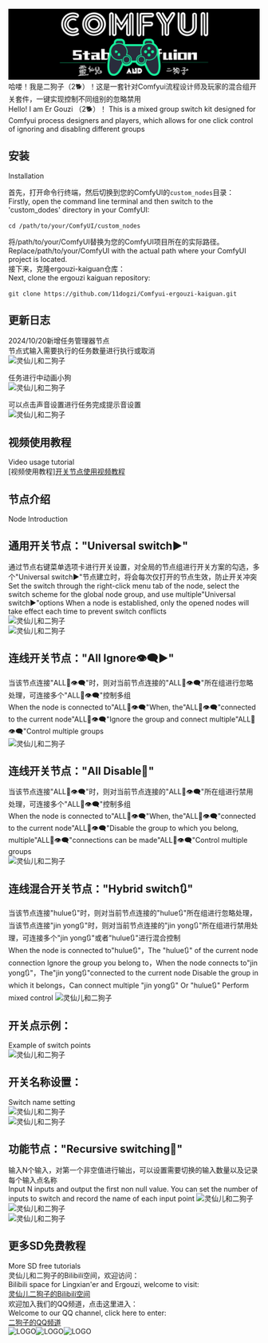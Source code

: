 ![灵仙儿和二狗子](docs/LOGO2.png "LOGO2")
哈喽！我是二狗子（2🐕）！这是一套针对Comfyui流程设计师及玩家的混合组开关套件，一键实现控制不同组别的忽略禁用   
Hello! I am Er Gouzi （2🐕）！ This is a mixed group switch kit designed for Comfyui process designers and players, which allows for one click control of ignoring and disabling different groups

## 安装
Installation

首先，打开命令行终端，然后切换到您的ComfyUI的`custom_nodes`目录：   
Firstly, open the command line terminal and then switch to the 'custom_dodes' directory in your ComfyUI:   

```cd /path/to/your/ComfyUI/custom_nodes```

将/path/to/your/ComfyUI替换为您的ComfyUI项目所在的实际路径。   
Replace/path/to/your/ComfyUI with the actual path where your ComfyUI project is located.   
接下来，克隆ergouzi-kaiguan仓库：   
Next, clone the ergouzi kaiguan repository:   

```git clone https://github.com/11dogzi/Comfyui-ergouzi-kaiguan.git```

## 更新日志
2024/10/20新增任务管理器节点     
节点式输入需要执行的任务数量进行执行或取消    
![灵仙儿和二狗子](docs/任务管理器.png "任务管理器")     

任务进行中动画小狗    
![灵仙儿和二狗子](docs/任务进行动画.png "任务进行动画")      

可以点击声音设置进行任务完成提示音设置    
![灵仙儿和二狗子](docs/声音设置.png "声音设置")      

## 视频使用教程    
Video usage tutorial    
[视频使用教程][开关节点使用视频教程](https://www.bilibili.com/video/BV1bT421677t/?vd_source=ab266c754171024c866a35bf8097094e)      

## 节点介绍
Node Introduction
## 通用开关节点："Universal switch▶️"    
通过节点右键菜单选项卡进行开关设置，对全局的节点组进行开关方案的勾选，多个"Universal switch▶️"节点建立时，将会每次仅打开的节点生效，防止开关冲突   
Set the switch through the right-click menu tab of the node, select the switch scheme for the global node group, and use multiple"Universal switch▶️"options When a node is established, only the opened nodes will take effect each time to prevent switch conflicts    
![灵仙儿和二狗子](docs/全局开关.png "全局开关")    
![灵仙儿和二狗子](docs/全局开关1.png "全局开关1")    

## 连线开关节点："All Ignore👁️‍🗨️▶️"    
当该节点连接"ALL🚫👁️‍🗨️"时，则对当前节点连接的"ALL🚫👁️‍🗨️"所在组进行忽略处理，可连接多个"ALL🚫👁️‍🗨️"控制多组    
When the node is connected to"ALL🚫👁️‍🗨️"When, the"ALL🚫👁️‍🗨️"connected to the current node"ALL🚫👁️‍🗨️"Ignore the group and connect multiple"ALL🚫👁️‍🗨️"Control multiple groups    
![灵仙儿和二狗子](docs/连线忽略.png "连线忽略")       

## 连线开关节点："All Disable🚫"    
当该节点连接"ALL🚫👁️‍🗨️"时，则对当前节点连接的"ALL🚫👁️‍🗨️"所在组进行禁用处理，可连接多个"ALL🚫👁️‍🗨️"控制多组    
When the node is connected to"ALL🚫👁️‍🗨️"When, the"ALL🚫👁️‍🗨️"connected to the current node"ALL🚫👁️‍🗨️"Disable the group to which you belong, multiple"ALL🚫👁️‍🗨️"connections can be made"ALL🚫👁️‍🗨️"Control multiple groups    
![灵仙儿和二狗子](docs/连线禁用.png "连线禁用")    

## 连线混合开关节点："Hybrid switch🔃"    
当该节点连接"hulue🔃"时，则对当前节点连接的"hulue🔃"所在组进行忽略处理，当该节点连接"jin yong🔃"时，则对当前节点连接的"jin yong🔃"所在组进行禁用处理，可连接多个"jin yong🔃"或者"hulue🔃"进行混合控制    
When the node is connected to"hulue🔃"，The "hulue🔃" of the current node connection Ignore the group you belong to，When the node connects to"jin yong🔃"，The"jin yong🔃"connected to the current node Disable the group in which it belongs，Can connect multiple "jin yong🔃" Or "hulue🔃" Perform mixed control
![灵仙儿和二狗子](docs/连线混合.png "连线混合")     

## 开关点示例： 
Example of switch points    
![灵仙儿和二狗子](docs/开关点.png "开关点")   

## 开关名称设置：    
Switch name setting    
![灵仙儿和二狗子](docs/连线式开关.png "连线式开关")    
![灵仙儿和二狗子](docs/开关名称修改.png "开关名称修改")    

## 功能节点："Recursive switching🔀"    
输入N个输入，对第一个非空值进行输出，可以设置需要切换的输入数量以及记录每个输入点名称    
Input N inputs and output the first non null value. You can set the number of inputs to switch and record the name of each input point
![灵仙儿和二狗子](docs/任意切换.png "任意切换")    
![灵仙儿和二狗子](docs/任意切换1.png "任意切换1")    
![灵仙儿和二狗子](docs/任意切换3.png "任意切换3")    


## 更多SD免费教程
More SD free tutorials   
灵仙儿和二狗子的Bilibili空间，欢迎访问：   
Bilibili space for Lingxian'er and Ergouzi, welcome to visit:   
[灵仙儿二狗子的Bilibili空间](https://space.bilibili.com/19723588?spm_id_from=333.1007.0.0)   
欢迎加入我们的QQ频道，点击这里进入：   
Welcome to our QQ channel, click here to enter:   
[二狗子的QQ频道](https://pd.qq.com/s/3d9ys5wpr)   
![LOGO](docs/LOGO1.png "LOGO1")![LOGO](docs/LOGO1.png "LOGO1")![LOGO](docs/LOGO1.png "LOGO1") 



















